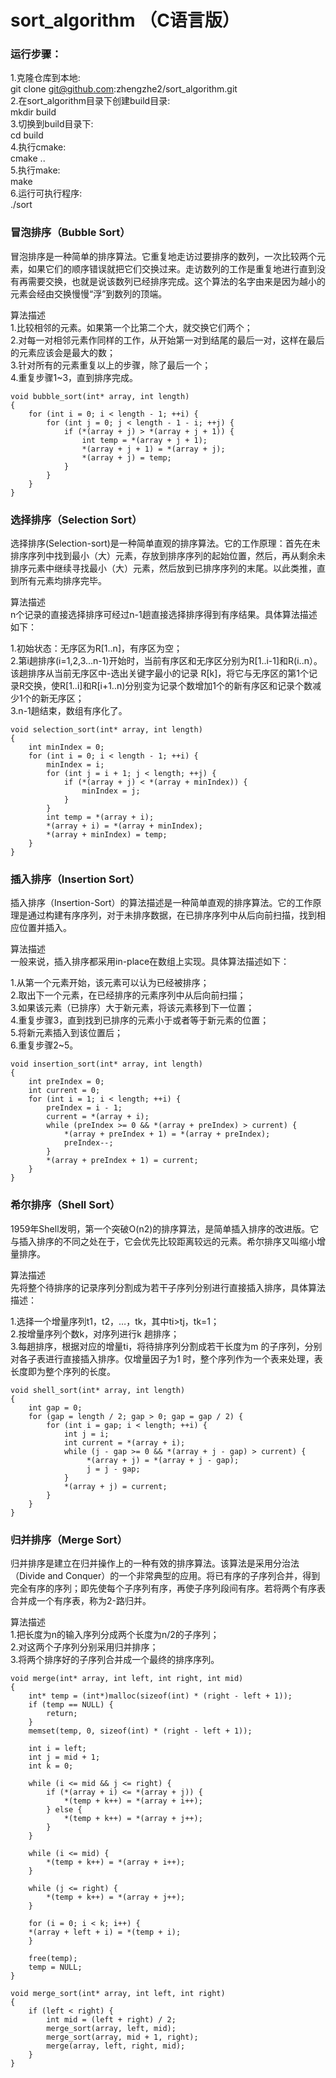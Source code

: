 # sort_algorithm （C语言版）  
### 运行步骤：  
1.克隆仓库到本地:   
git clone git@github.com:zhengzhe2/sort_algorithm.git   
2.在sort_algorithm目录下创建build目录:    
mkdir build    
3.切换到build目录下:  
cd build      
4.执行cmake:    
cmake ..   
5.执行make:  
make    
6.运行可执行程序:  
./sort  

### 冒泡排序（Bubble Sort）  
冒泡排序是一种简单的排序算法。它重复地走访过要排序的数列，一次比较两个元素，如果它们的顺序错误就把它们交换过来。走访数列的工作是重复地进行直到没有再需要交换，也就是说该数列已经排序完成。这个算法的名字由来是因为越小的元素会经由交换慢慢“浮”到数列的顶端。     
  
算法描述  
1.比较相邻的元素。如果第一个比第二个大，就交换它们两个；  
2.对每一对相邻元素作同样的工作，从开始第一对到结尾的最后一对，这样在最后的元素应该会是最大的数；  
3.针对所有的元素重复以上的步骤，除了最后一个；  
4.重复步骤1~3，直到排序完成。  
  
```    
void bubble_sort(int* array, int length)  
{  
    for (int i = 0; i < length - 1; ++i) {  
        for (int j = 0; j < length - 1 - i; ++j) {  
            if (*(array + j) > *(array + j + 1)) {  
                int temp = *(array + j + 1);  
                *(array + j + 1) = *(array + j);  
                *(array + j) = temp;  
            }  
        }  
    }  
}  
```  
  
### 选择排序（Selection Sort）  
选择排序(Selection-sort)是一种简单直观的排序算法。它的工作原理：首先在未排序序列中找到最小（大）元素，存放到排序序列的起始位置，然后，再从剩余未排序元素中继续寻找最小（大）元素，然后放到已排序序列的末尾。以此类推，直到所有元素均排序完毕。   
  
算法描述  
n个记录的直接选择排序可经过n-1趟直接选择排序得到有序结果。具体算法描述如下：  
  
1.初始状态：无序区为R[1..n]，有序区为空；  
2.第i趟排序(i=1,2,3…n-1)开始时，当前有序区和无序区分别为R[1..i-1]和R(i..n）。该趟排序从当前无序区中-选出关键字最小的记录 R[k]，将它与无序区的第1个记录R交换，使R[1..i]和R[i+1..n)分别变为记录个数增加1个的新有序区和记录个数减少1个的新无序区；  
3.n-1趟结束，数组有序化了。
     
```  
void selection_sort(int* array, int length)  
{  
    int minIndex = 0;  
    for (int i = 0; i < length - 1; ++i) {  
        minIndex = i;  
        for (int j = i + 1; j < length; ++j) {  
            if (*(array + j) < *(array + minIndex)) {  
                minIndex = j;  
            }  
        }  
        int temp = *(array + i);  
        *(array + i) = *(array + minIndex);  
        *(array + minIndex) = temp;      
    }  
}  
```  
   
### 插入排序（Insertion Sort）  
插入排序（Insertion-Sort）的算法描述是一种简单直观的排序算法。它的工作原理是通过构建有序序列，对于未排序数据，在已排序序列中从后向前扫描，找到相应位置并插入。  
   
算法描述  
一般来说，插入排序都采用in-place在数组上实现。具体算法描述如下：  
  
1.从第一个元素开始，该元素可以认为已经被排序；  
2.取出下一个元素，在已经排序的元素序列中从后向前扫描；  
3.如果该元素（已排序）大于新元素，将该元素移到下一位置；  
4.重复步骤3，直到找到已排序的元素小于或者等于新元素的位置；  
5.将新元素插入到该位置后；  
6.重复步骤2~5。  
   
```  
void insertion_sort(int* array, int length)  
{  
    int preIndex = 0;  
    int current = 0;  
    for (int i = 1; i < length; ++i) {  
        preIndex = i - 1;  
        current = *(array + i);  
        while (preIndex >= 0 && *(array + preIndex) > current) {  
            *(array + preIndex + 1) = *(array + preIndex);  
            preIndex--;      
        }  
        *(array + preIndex + 1) = current;  
    }  
}   
```  
   
### 希尔排序（Shell Sort）  
1959年Shell发明，第一个突破O(n2)的排序算法，是简单插入排序的改进版。它与插入排序的不同之处在于，它会优先比较距离较远的元素。希尔排序又叫缩小增量排序。  
  
算法描述  
先将整个待排序的记录序列分割成为若干子序列分别进行直接插入排序，具体算法描述：  
  
1.选择一个增量序列t1，t2，…，tk，其中ti>tj，tk=1；  
2.按增量序列个数k，对序列进行k 趟排序；  
3.每趟排序，根据对应的增量ti，将待排序列分割成若干长度为m 的子序列，分别对各子表进行直接插入排序。仅增量因子为1 时，整个序列作为一个表来处理，表长度即为整个序列的长度。  
  
```  
void shell_sort(int* array, int length)   
{  
    int gap = 0;  
    for (gap = length / 2; gap > 0; gap = gap / 2) {  
        for (int i = gap; i < length; ++i) {  
            int j = i;  
            int current = *(array + i);   
            while (j - gap >= 0 && *(array + j - gap) > current) {  
                 *(array + j) = *(array + j - gap);  
                 j = j - gap;  
            }  
            *(array + j) = current;  
        }  
    }       
}
```   

### 归并排序（Merge Sort）  
归并排序是建立在归并操作上的一种有效的排序算法。该算法是采用分治法（Divide and Conquer）的一个非常典型的应用。将已有序的子序列合并，得到完全有序的序列；即先使每个子序列有序，再使子序列段间有序。若将两个有序表合并成一个有序表，称为2-路归并。    
  
算法描述  
1.把长度为n的输入序列分成两个长度为n/2的子序列；  
2.对这两个子序列分别采用归并排序；  
3.将两个排序好的子序列合并成一个最终的排序序列。 

``` 
void merge(int* array, int left, int right, int mid)
{
    int* temp = (int*)malloc(sizeof(int) * (right - left + 1));
    if (temp == NULL) {
        return;
    }
    memset(temp, 0, sizeof(int) * (right - left + 1));
    
    int i = left;
    int j = mid + 1;
    int k = 0;
    
    while (i <= mid && j <= right) {
        if (*(array + i) <= *(array + j)) {
            *(temp + k++) = *(array + i++);
        } else {
            *(temp + k++) = *(array + j++);
        }
    }

    while (i <= mid) {
        *(temp + k++) = *(array + i++);
    }

    while (j <= right) {
        *(temp + k++) = *(array + j++);
    }

    for (i = 0; i < k; i++) {
	*(array + left + i) = *(temp + i);
    }

    free(temp);
    temp = NULL;
}

void merge_sort(int* array, int left, int right)
{
    if (left < right) {
        int mid = (left + right) / 2;
        merge_sort(array, left, mid);
        merge_sort(array, mid + 1, right);
        merge(array, left, right, mid);
    }
}

``` 
